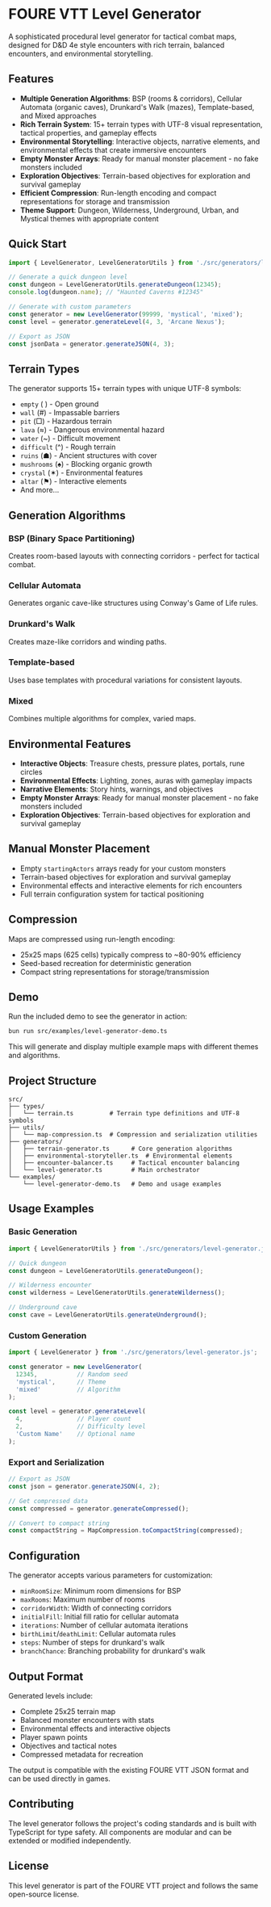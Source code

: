 # FOURE VTT Level Generator

A sophisticated procedural level generator for tactical combat maps, designed for D&D 4e style encounters with rich terrain, balanced encounters, and environmental storytelling.

## Features

- **Multiple Generation Algorithms**: BSP (rooms & corridors), Cellular Automata (organic caves), Drunkard's Walk (mazes), Template-based, and Mixed approaches
- **Rich Terrain System**: 15+ terrain types with UTF-8 visual representation, tactical properties, and gameplay effects
- **Environmental Storytelling**: Interactive objects, narrative elements, and environmental effects that create immersive encounters
- **Empty Monster Arrays**: Ready for manual monster placement - no fake monsters included
- **Exploration Objectives**: Terrain-based objectives for exploration and survival gameplay
- **Efficient Compression**: Run-length encoding and compact representations for storage and transmission
- **Theme Support**: Dungeon, Wilderness, Underground, Urban, and Mystical themes with appropriate content

## Quick Start

```typescript
import { LevelGenerator, LevelGeneratorUtils } from './src/generators/level-generator.js';

// Generate a quick dungeon level
const dungeon = LevelGeneratorUtils.generateDungeon(12345);
console.log(dungeon.name); // "Haunted Caverns #12345"

// Generate with custom parameters
const generator = new LevelGenerator(99999, 'mystical', 'mixed');
const level = generator.generateLevel(4, 3, 'Arcane Nexus');

// Export as JSON
const jsonData = generator.generateJSON(4, 3);
```

## Terrain Types

The generator supports 15+ terrain types with unique UTF-8 symbols:

- `empty` ( ) - Open ground
- `wall` (#) - Impassable barriers
- `pit` (□) - Hazardous terrain
- `lava` (≈) - Dangerous environmental hazard
- `water` (~) - Difficult movement
- `difficult` (^) - Rough terrain
- `ruins` (☗) - Ancient structures with cover
- `mushrooms` (♠) - Blocking organic growth
- `crystal` (✶) - Environmental features
- `altar` (⚑) - Interactive elements
- And more...

## Generation Algorithms

### BSP (Binary Space Partitioning)
Creates room-based layouts with connecting corridors - perfect for tactical combat.

### Cellular Automata
Generates organic cave-like structures using Conway's Game of Life rules.

### Drunkard's Walk
Creates maze-like corridors and winding paths.

### Template-based
Uses base templates with procedural variations for consistent layouts.

### Mixed
Combines multiple algorithms for complex, varied maps.

## Environmental Features

- **Interactive Objects**: Treasure chests, pressure plates, portals, rune circles
- **Environmental Effects**: Lighting, zones, auras with gameplay impacts
- **Narrative Elements**: Story hints, warnings, and objectives
- **Empty Monster Arrays**: Ready for manual monster placement - no fake monsters included
- **Exploration Objectives**: Terrain-based objectives for exploration and survival gameplay

## Manual Monster Placement

- Empty `startingActors` arrays ready for your custom monsters
- Terrain-based objectives for exploration and survival gameplay
- Environmental effects and interactive elements for rich encounters
- Full terrain configuration system for tactical positioning

## Compression

Maps are compressed using run-length encoding:
- 25x25 maps (625 cells) typically compress to ~80-90% efficiency
- Seed-based recreation for deterministic generation
- Compact string representations for storage/transmission

## Demo

Run the included demo to see the generator in action:

```bash
bun run src/examples/level-generator-demo.ts
```

This will generate and display multiple example maps with different themes and algorithms.

## Project Structure

```
src/
├── types/
│   └── terrain.ts          # Terrain type definitions and UTF-8 symbols
├── utils/
│   └── map-compression.ts  # Compression and serialization utilities
├── generators/
│   ├── terrain-generator.ts      # Core generation algorithms
│   ├── environmental-storyteller.ts  # Environmental elements
│   ├── encounter-balancer.ts     # Tactical encounter balancing
│   └── level-generator.ts        # Main orchestrator
└── examples/
    └── level-generator-demo.ts   # Demo and usage examples
```

## Usage Examples

### Basic Generation
```typescript
import { LevelGeneratorUtils } from './src/generators/level-generator.js';

// Quick dungeon
const dungeon = LevelGeneratorUtils.generateDungeon();

// Wilderness encounter
const wilderness = LevelGeneratorUtils.generateWilderness();

// Underground cave
const cave = LevelGeneratorUtils.generateUnderground();
```

### Custom Generation
```typescript
import { LevelGenerator } from './src/generators/level-generator.js';

const generator = new LevelGenerator(
  12345,           // Random seed
  'mystical',      // Theme
  'mixed'          // Algorithm
);

const level = generator.generateLevel(
  4,               // Player count
  2,               // Difficulty level
  'Custom Name'    // Optional name
);
```

### Export and Serialization
```typescript
// Export as JSON
const json = generator.generateJSON(4, 2);

// Get compressed data
const compressed = generator.generateCompressed();

// Convert to compact string
const compactString = MapCompression.toCompactString(compressed);
```

## Configuration

The generator accepts various parameters for customization:

- `minRoomSize`: Minimum room dimensions for BSP
- `maxRooms`: Maximum number of rooms
- `corridorWidth`: Width of connecting corridors
- `initialFill`: Initial fill ratio for cellular automata
- `iterations`: Number of cellular automata iterations
- `birthLimit`/`deathLimit`: Cellular automata rules
- `steps`: Number of steps for drunkard's walk
- `branchChance`: Branching probability for drunkard's walk

## Output Format

Generated levels include:
- Complete 25x25 terrain map
- Balanced monster encounters with stats
- Environmental effects and interactive objects
- Player spawn points
- Objectives and tactical notes
- Compressed metadata for recreation

The output is compatible with the existing FOURE VTT JSON format and can be used directly in games.

## Contributing

The level generator follows the project's coding standards and is built with TypeScript for type safety. All components are modular and can be extended or modified independently.

## License

This level generator is part of the FOURE VTT project and follows the same open-source license.
